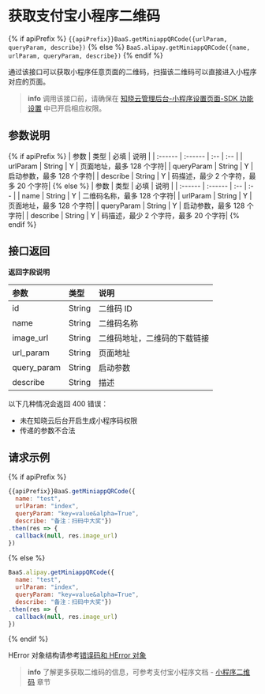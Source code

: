 # 获取支付宝小程序二维码

{% if apiPrefix %}
`{{apiPrefix}}BaaS.getMiniappQRCode({urlParam, queryParam, describe})`
{% else %}
`BaaS.alipay.getMiniappQRCode({name, urlParam, queryParam, describe})`
{% endif %}


通过该接口可以获取小程序任意页面的二维码，扫描该二维码可以直接进入小程序对应的页面。

> **info**
> 调用该接口前，请确保在 [知晓云管理后台-小程序设置页面-SDK 功能设置](https://cloud.minapp.com/dashboard/#/app/settings/sdk/) 中已开启相应权限。

## 参数说明

{% if apiPrefix %}
| 参数    | 类型    | 必填 | 说明 |
| :------ | :------ | :-- | :-- |
| urlParam | String  | Y   | 页面地址，最多 128 个字符|
| queryParam  | String   | Y   | 启动参数，最多 128 个字符|
| describe | String | Y   | 码描述，最少 2 个字符，最多 20 个字符|
{% else %}
| 参数    | 类型    | 必填 | 说明 |
| :------ | :------ | :-- | :-- |
| name    | String  | Y   | 二维码名称，最多 128 个字符|
| urlParam | String  | Y   | 页面地址，最多 128 个字符|
| queryParam  | String   | Y   | 启动参数，最多 128 个字符|
| describe | String | Y   | 码描述，最少 2 个字符，最多 20 个字符|
{% endif %}


## 接口返回

**返回字段说明**

| 参数    | 类型    | 说明 |
| :------ | :------ | :-- |
| id      | String  | 二维码 ID |
| name    | String  | 二维码名称 |
| image_url  | String  | 二维码地址，二维码的下载链接 |
| url_param  | String  | 页面地址 |
| query_param  | String  | 启动参数 |
| describe  | String  | 描述 |

以下几种情况会返回 400 错误：

- 未在知晓云后台开启生成小程序码权限
- 传递的参数不合法


## 请求示例

{% if apiPrefix %}
```js
{{apiPrefix}}BaaS.getMiniappQRCode({
  name: "test",
  urlParam: "index",
  queryParam: "key=value&alpha=True",
  describe: "备注：扫码中大奖"})
.then(res => {
  callback(null, res.image_url)
})
```
{% else %}
```js
BaaS.alipay.getMiniappQRCode({
  name: "test",
  urlParam: "index",
  queryParam: "key=value&alpha=True",
  describe: "备注：扫码中大奖"})
.then(res => {
  callback(null, res.image_url)
})
```
{% endif %}

HError 对象结构请参考[错误码和 HError 对象](/js-sdk/error-code.md)

> **info**
> 了解更多获取二维码的信息，可参考支付宝小程序文档 - [小程序二维码](https://docs.alipay.com/mini/introduce/qrcode) 章节
